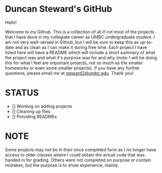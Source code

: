 # Duncan Steward's GitHub
  Hello!

  Welcome to my Github. This is a collection of all if not most of the projects that I have done in my collegiate career as UMBC undergraduate student. I am not very well-versed in Github, but I will be sure to keep this as up-to-date and as clean as I can make it during free time. Each project I have listed here will have a README which will include a short summary of what the project was and what it's purpose was for and why (note: I will be doing this for what I feel are important projects, not so much as the smaller homeworks or even some smaller projects). If you have any further questions, please email me at steward2@umbc.edu. Thank you!

# STATUS
  - [] Working on adding projects
  - [] Cleaning up files
  - [] Providing READMEs

# NOTE
  Some projects may not be in their once completed form as I no longer have access to older classes where I could obtain the actual code that was handed in for grading. Others were not completed on purpose or contain mistakes, but the purpose is to show experience, mainly.
